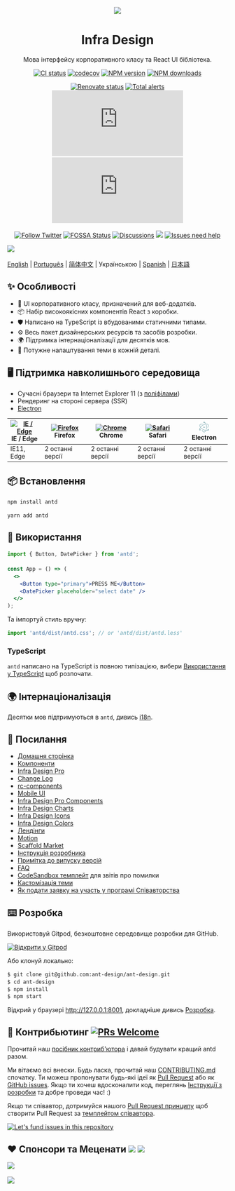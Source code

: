 <p align="center">
  <a href="https://ant.design">
    <img width="200" src="https://gw.alipayobjects.com/zos/rmsportal/KDpgvguMpGfqaHPjicRK.svg">
  </a>
</p>

<h1 align="center">Infra Design</h1>

<div align="center">

Мова інтерфейсу корпоративного класу та React UI бібліотека.

[![CI status][github-action-image]][github-action-url] [![codecov][codecov-image]][codecov-url] [![NPM version][npm-image]][npm-url] [![NPM downloads][download-image]][download-url]

[![Renovate status][renovate-image]][renovate-dashboard-url] [![Total alerts][lgtm-image]][lgtm-url] [![][bundlesize-js-image]][unpkg-js-url] [![][bundlesize-css-image]][unpkg-css-url]

[![Follow Twitter][twitter-image]][twitter-url] [![FOSSA Status][fossa-image]][fossa-url] [![Discussions][discussions-image]][discussions-url] [![][issues-helper-image]][issues-helper-url] [![Issues need help][help-wanted-image]][help-wanted-url]

[npm-image]: http://img.shields.io/npm/v/antd.svg?style=flat-square
[npm-url]: http://npmjs.org/package/antd
[github-action-image]: https://github.com/ant-design/ant-design/workflows/%E2%9C%85%20test/badge.svg
[github-action-url]: https://github.com/ant-design/ant-design/actions?query=workflow%3A%22%E2%9C%85+test%22
[codecov-image]: https://img.shields.io/codecov/c/github/ant-design/ant-design/master.svg?style=flat-square
[codecov-url]: https://codecov.io/gh/ant-design/ant-design/branch/master
[download-image]: https://img.shields.io/npm/dm/antd.svg?style=flat-square
[download-url]: https://npmjs.org/package/antd
[lgtm-image]: https://flat.badgen.net/lgtm/alerts/g/ant-design/ant-design
[lgtm-url]: https://lgtm.com/projects/g/ant-design/ant-design/alerts/
[fossa-image]: https://app.fossa.io/api/projects/git%2Bgithub.com%2Fant-design%2Fant-design.svg?type=shield
[fossa-url]: https://app.fossa.io/projects/git%2Bgithub.com%2Fant-design%2Fant-design?ref=badge_shield
[help-wanted-image]: https://flat.badgen.net/github/label-issues/ant-design/ant-design/help%20wanted/open
[help-wanted-url]: https://github.com/ant-design/ant-design/issues?q=is%3Aopen+is%3Aissue+label%3A%22help+wanted%22
[twitter-image]: https://img.shields.io/twitter/follow/AntDesignUI.svg?label=Ant%20Design&style=social
[twitter-url]: https://twitter.com/AntDesignUI
[discussions-image]: https://img.shields.io/badge/discussions-on%20github-blue?style=flat-square
[discussions-url]: https://github.com/ant-design/ant-design/discussions
[bundlesize-js-image]: https://img.badgesize.io/https:/unpkg.com/antd/dist/antd.min.js?label=antd.min.js&compression=gzip&style=flat-square
[bundlesize-css-image]: https://img.badgesize.io/https:/unpkg.com/antd/dist/antd.min.css?label=antd.min.css&compression=gzip&style=flat-square
[unpkg-js-url]: https://unpkg.com/browse/antd/dist/antd.min.js
[unpkg-css-url]: https://unpkg.com/browse/antd/dist/antd.min.css
[issues-helper-image]: https://img.shields.io/badge/using-issues--helper-orange?style=flat-square
[issues-helper-url]: https://github.com/actions-cool/issues-helper
[renovate-image]: https://img.shields.io/badge/renovate-enabled-brightgreen.svg?style=flat-square
[renovate-dashboard-url]: https://github.com/ant-design/ant-design/issues/32498

</div>

[![](https://gw.alipayobjects.com/mdn/rms_08e378/afts/img/A*Yl83RJhUE7kAAAAAAAAAAABkARQnAQ)](https://ant.design)

[English](./README.md) | [Português](./README-pt_BR.md) | [简体中文](./README-zh_CN.md) | Українською | [Spanish](./README-sp_MX.md) | [日本語](./README-ja_JP.md)

## ✨ Особливості

- 🌈 UI корпоративного класу, призначений для веб-додатків.
- 📦 Набір високоякісних компонентів React з коробки.
- 🛡 Написано на TypeScript із вбудованими статичними типами.
- ⚙️ Весь пакет дизайнерських ресурсів та засобів розробки.
- 🌍 Підтримка інтернаціоналізації для десятків мов.
- 🎨 Потужне налаштування теми в кожній деталі.

## 🖥 Підтримка навколишнього середовища

- Сучасні браузери та Internet Explorer 11 (з [поліфілами](https://stackoverflow.com/questions/57020976/polyfills-in-2019-for-ie11))
- Рендеринг на стороні сервера (SSR)
- [Electron](https://www.electronjs.org/)

| [<img src="https://raw.githubusercontent.com/alrra/browser-logos/master/src/edge/edge_48x48.png" alt="IE / Edge" width="24px" height="24px" />](http://godban.github.io/browsers-support-badges/)<br>IE / Edge | [<img src="https://raw.githubusercontent.com/alrra/browser-logos/master/src/firefox/firefox_48x48.png" alt="Firefox" width="24px" height="24px" />](http://godban.github.io/browsers-support-badges/)<br>Firefox | [<img src="https://raw.githubusercontent.com/alrra/browser-logos/master/src/chrome/chrome_48x48.png" alt="Chrome" width="24px" height="24px" />](http://godban.github.io/browsers-support-badges/)<br>Chrome | [<img src="https://raw.githubusercontent.com/alrra/browser-logos/master/src/safari/safari_48x48.png" alt="Safari" width="24px" height="24px" />](http://godban.github.io/browsers-support-badges/)<br>Safari | [<img src="https://raw.githubusercontent.com/alrra/browser-logos/master/src/electron/electron_48x48.png" alt="Electron" width="24px" height="24px" />](http://godban.github.io/browsers-support-badges/)<br>Electron |
| --- | --- | --- | --- | --- |
| IE11, Edge | 2 останні версії | 2 останні версії | 2 останні версії | 2 останні версії |

## 📦 Встановлення

```bash
npm install antd
```

```bash
yarn add antd
```

## 🔨 Використання

```jsx
import { Button, DatePicker } from 'antd';

const App = () => (
  <>
    <Button type="primary">PRESS ME</Button>
    <DatePicker placeholder="select date" />
  </>
);
```

Та імпортуй стиль вручну:

```jsx
import 'antd/dist/antd.css'; // or 'antd/dist/antd.less'
```

### TypeScript

`antd` написано на TypeScript із повною типізацією, вибери [Використання у TypeScript](https://ant.design/docs/react/use-in-typescript) щоб розпочати.

## 🌍 Інтернаціоналізація

Десятки мов підтримуються в `antd`, дивись [i18n](https://ant.design/docs/react/i18n).

## 🔗 Посилання

- [Домашня сторінка](https://ant.design/)
- [Компоненти](https://ant.design/components/overview)
- [Infra Design Pro](http://pro.ant.design/)
- [Change Log](CHANGELOG.en-US.md)
- [rc-components](http://react-component.github.io/)
- [Mobile UI](http://mobile.ant.design)
- [Infra Design Pro Components](https://procomponents.ant.design)
- [Infra Design Charts](https://charts.ant.design)
- [Infra Design Icons](https://github.com/ant-design/ant-design-icons)
- [Infra Design Colors](https://github.com/ant-design/ant-design-colors)
- [Лендінги](https://landing.ant.design)
- [Motion](https://motion.ant.design)
- [Scaffold Market](http://scaffold.ant.design)
- [Інструкція розробника](https://github.com/ant-design/ant-design/wiki/Development)
- [Примітка до випуску версій](https://github.com/ant-design/ant-design/wiki/%E8%BD%AE%E5%80%BC%E8%A7%84%E5%88%99%E5%92%8C%E7%89%88%E6%9C%AC%E5%8F%91%E5%B8%83%E6%B5%81%E7%A8%8B)
- [FAQ](https://ant.design/docs/react/faq)
- [CodeSandbox темплейт](https://u.ant.design/codesandbox-repro) для звітів про помилки
- [Кастомізація теми](https://ant.design/docs/react/customize-theme)
- [Як подати заявку на участь у програмі Співавторства](https://github.com/ant-design/ant-design/wiki/Collaborators#how-to-apply-for-being-a-collaborator)

## ⌨️ Розробка

Використовуй Gitpod, безкоштовне середовище розробки для GitHub.

[![Відкрити у Gitpod](https://gitpod.io/button/open-in-gitpod.svg)](https://gitpod.io/#https://github.com/ant-design/ant-design)

Або клонуй локально:

```bash
$ git clone git@github.com:ant-design/ant-design.git
$ cd ant-design
$ npm install
$ npm start
```

Відкрий у браузері http://127.0.0.1:8001, докладніше дивись [Розробка](https://github.com/ant-design/ant-design/wiki/Development).

## 🤝 Контрибьютинг [![PRs Welcome](https://img.shields.io/badge/PRs-welcome-brightgreen.svg?style=flat-square)](http://makeapullrequest.com)

Прочитай наш [посібник контриб'ютора](https://ant.design/docs/react/contributing) і давай будувати кращий antd разом.

Ми вітаємо всі внески. Будь ласка, прочитай наш [CONTRIBUTING.md](https://github.com/ant-design/ant-design/blob/master/.github/CONTRIBUTING.md) спочатку. Ти можеш пропонувати будь-які ідеї як [Pull Request](https://github.com/ant-design/ant-design/pulls) або як [GitHub issues](https://github.com/ant-design/ant-design/issues). Якщо ти хочеш вдосконалити код, переглянь [Інструкції з розробки](https://github.com/ant-design/ant-design/wiki/Development) та добре проведи час! :)

Якщо ти співавтор, дотримуйся нашого [Pull Request принципу](https://github.com/ant-design/ant-design/wiki/PR-principle) щоб створити Pull Request за [темплейтом співавтора](https://github.com/ant-design/ant-design/compare?expand=1&template=collaborator.md).

[![Let's fund issues in this repository](https://issuehunt.io/static/embed/issuehunt-button-v1.svg)](https://issuehunt.io/repos/34526884)

## ❤️ Спонсори та Меценати [![](https://opencollective.com/ant-design/tiers/sponsors/badge.svg?label=Sponsors&color=brightgreen)](https://opencollective.com/ant-design#support) [![](https://opencollective.com/ant-design/tiers/backers/badge.svg?label=Backers&color=brightgreen)](https://opencollective.com/ant-design#support)

[![](https://opencollective.com/ant-design/tiers/sponsors.svg?avatarHeight=36)](https://opencollective.com/ant-design#support)

[![](https://opencollective.com/ant-design/tiers/backers.svg?avatarHeight=36)](https://opencollective.com/ant-design#support)
